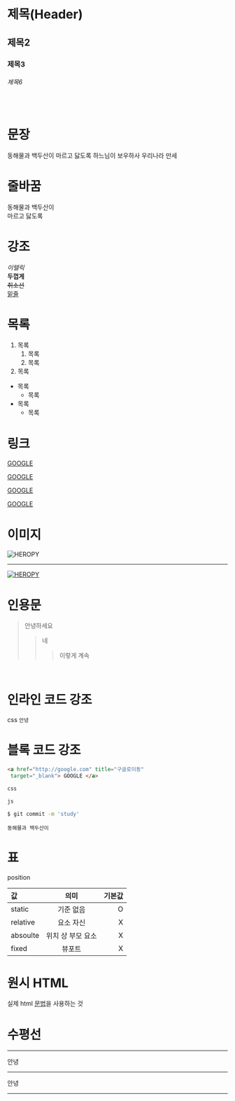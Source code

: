 # 제목(Header)
## 제목2
### 제목3
###### 제목6
<br/>

# 문장
동해물과 백두산이 마르고 닳도록
하느님이 보우하사 우리나라 만세
<br/>

# 줄바꿈
동해물과 백두산이<br/>마르고 닳도록 
<br/>

# 강조

_이텔릭_   <br/>
**두껍게** <br/>
~~취소선~~ <br/>
<u>밑줄</u> <br/>
  
# 목록

1. 목록
    1. 목록
    1. 목록
1. 목록
- 목록
    - 목록
- 목록
    - 목록

# 링크 

<a href="http://google.com"> GOOGLE </a>

[GOOGLE](http://google.com)

[GOOGLE](http://google.com "google로 이동")

<a href="http://google.com" title="구글로이동"
 target="_blank"> GOOGLE </a>

 # 이미지 

 ![HEROPY](https://heropy.blog/css/images/logo.png)
***
 [![HEROPY](https://heropy.blog/css/images/logo.png)
](https://heropy.blog/)


# 인용문

>안녕하세요  
>> 네
>>> 이렇게 계속

<br>

# 인라인 코드 강조

css `안녕`

# 블록 코드 강조 

```html
<a href="http://google.com" title="구글로이동"
 target="_blank"> GOOGLE </a>
```

```css
css
```


```javascript
js
```

```bash
$ git commit -m 'study'
```

```plaintext
동해물과 백두산이
```

# 표

position 
 <!--기본은 왼쪽 정렬  ex(:--) -->
값 | 의미| 기본값 
:--|:--:|--:       
static | 기준 없음 | O  
relative | 요소 자신 | X  
absoulte | 위치 상 부모 요소 | X  
fixed | 뷰포트 |X

# 원시 HTML

실제 html <span style="text-decoration: underline;">
문법</span>을 사용하는 것   
      
# 수평선 
---
안녕
***
안녕
___

